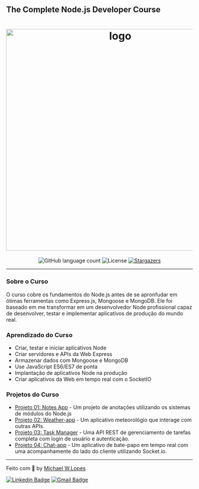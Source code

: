 ## The Complete Node.js Developer Course

<h1 align="center">
  <img alt="logo" src="https://1.bp.blogspot.com/-O7U3kPgZsik/XUBCWoA_mvI/AAAAAAAAZ34/wDi_-9Ix34EZVUQ4vdaVaUkt5pttWZ0LwCLcBGAs/w1200-h630-p-k-no-nu/Node%2BJS%2BAPI%2BDevelopment%2Bfor%2BBeginners%2BUdemy%2Bfree%2Bcourse.jpg" width="600px" />
</h1>

<p align="center">
  <img alt="GitHub language count" src="https://img.shields.io/github/languages/count/michaelwell23/haitatsu?color=%2304D361">

  <img alt="License" src="https://img.shields.io/badge/license-MIT-%2304D361">

  <a href="https://github.com/michaelwell23/haitatsu/stargazers">
    <img alt="Stargazers" src="https://img.shields.io/github/stars/michaelwell23/haitatsu?style=social">
  </a>
</p>

---
### Sobre o Curso 
O curso cobre os fundamentos do Node.js antes de se apronfudar em ótimas ferramentas como Express.js, Mongoose e MongoDB. Ele foi baseado em me transformar em um desenvolvedor Node profissional capaz de desenvolver, testar e implementar aplicativos de produção do mundo real.

### Aprendizado do Curso
* Criar, testar e iniciar aplicativos Node
* Criar servidores e APIs da Web Express
* Armazenar dados com Mongoose e MongoDB
* Use JavaScript ES6/ES7 de ponta
* Implantação de aplicativos Node na produção
* Criar aplicativos da Web em tempo real com o SocketIO

### Projetos do Curso
* [Projeto 01: Notes App](/notes-app/) - Um projeto de anotações utilizando os sistemas de módulos do Node.js
* [Projeto 02: Weather-app](/web-server/) - Um aplicativo meteorológio que interage com outras APIs.
* [Projeto 03: Task Manager](/task-manager/) - Uma API REST de gerenciamento de tarefas completa com login de usuário e autenticação.
* [Projeto 04: Chat-app](/chat-app/) - Um aplicativo de bate-papo em tempo real com uma acompanhamente do lado do cliente utilizando Socket.io.

---

Feito com :purple_heart: by [Michael W.Lopes](https://github.com/michael23-lopes)

[![Linkedin Badge](https://img.shields.io/badge/-Michael%20Lopes-blue?style=flat-square&logo=Linkedin&logoColor=white&link=https://www.linkedin.com/in/michael-wellington-lopes/)](https://www.linkedin.com/in/michael-wellington-lopes/) 
[![Gmail Badge](https://img.shields.io/badge/-michael23.wellington@gmail.com-c14438?style=flat-square&logo=Gmail&logoColor=white&link=mailto:michael23.wellington@gmail.com)](mailto:michael23.wellington@gmail.com)

